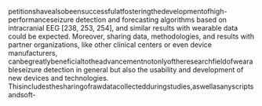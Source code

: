 petitionshavealsobeensuccessfulatfosteringthedevelopmentofhigh-performanceseizure
detection and forecasting algorithms based on intracranial EEG [238, 253, 254], and similar
results with wearable data could be expected. Moreover, sharing data, methodologies, and
results with partner organizations, like other clinical centers or even device manufacturers,
canbegreatlybeneficialtotheadvancementnotonlyoftheresearchfieldofwearableseizure
detection in general but also the usability and development of new devices and technologies.
Thisincludesthesharingofrawdatacollectedduringstudies,aswellasanyscriptsandsoft-
